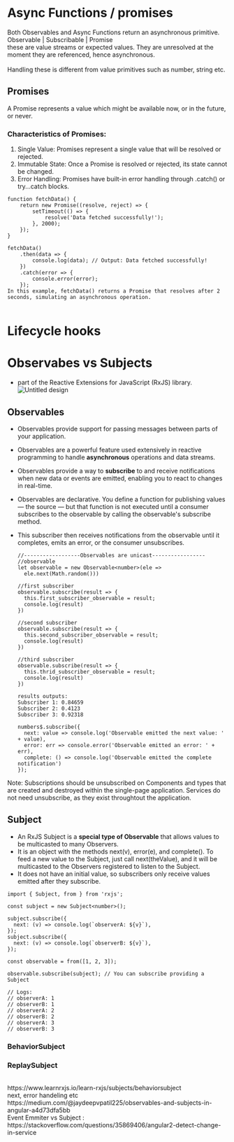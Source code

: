 # Async Functions / promises
Both Observables and Async Functions return an asynchronous primitive. 
Observable<T> | Subscribable<T> | Promise<T>
<br>
these are value streams or expected values. They are unresolved at the moment they are referenced, hence asynchronous. <br> <br> Handling these is different from value primitives such as number, string etc.

## Promises
A Promise represents a value which might be available now, or in the future, or never.
### Characteristics of Promises:
1. Single Value: Promises represent a single value that will be resolved or rejected.
2. Immutable State: Once a Promise is resolved or rejected, its state cannot be changed.
3. Error Handling: Promises have built-in error handling through .catch() or try...catch blocks.

```
function fetchData() {
    return new Promise((resolve, reject) => {
        setTimeout(() => {
            resolve('Data fetched successfully!');
        }, 2000);
    });
}

fetchData()
    .then(data => {
        console.log(data); // Output: Data fetched successfully!
    })
    .catch(error => {
        console.error(error);
    });
In this example, fetchData() returns a Promise that resolves after 2 seconds, simulating an asynchronous operation.


```
# Lifecycle hooks

# Observabes vs Subjects
- part of the Reactive Extensions for JavaScript (RxJS) library.
![Untitled design](https://github.com/user-attachments/assets/064a9e83-0fd2-4938-8cc7-f83e489e6adc)
## Observables
  - Observables provide support for passing messages between parts of your application.
  - Observables are a powerful feature used extensively in reactive programming to handle **asynchronous** operations and data streams.
  - Observables provide a way to **subscribe** to and receive notifications when new data or events are emitted, enabling you to react to changes in real-time.
  
  - Observables are declarative. You define a function for publishing values — the source — but that function is not executed until a consumer subscribes to the observable by calling the observable's subscribe method.
  - This subscriber then receives notifications from the observable until it completes, emits an error, or the consumer unsubscribes.

    ```
    //------------------Observables are unicast-----------------
    //observable
    let observable = new Observable<number>(ele =>
      ele.next(Math.random()))

    //first subscriber
    observable.subscribe(result => {
      this.first_subscriber_observable = result;
      console.log(result)
    })

    //second subscriber
    observable.subscribe(result => {
      this.second_subscriber_observable = result;
      console.log(result)
    })

    //third subscriber
    observable.subscribe(result => {
      this.thrid_subscriber_observable = result;
      console.log(result)
    })

    results outputs:
    Subscriber 1: 0.84659
    Subscriber 2: 0.4123
    Subscriber 3: 0.92318
    ```

    ```
    numbers$.subscribe({
      next: value => console.log('Observable emitted the next value: ' + value),
      error: err => console.error('Observable emitted an error: ' + err),
      complete: () => console.log('Observable emitted the complete notification')
    });
    ```
Note: Subscriptions should be unsubscribed on Components and types that are created and destroyed within the single-page application. Services do not need unsubscribe, as they exist throughtout the application.

## Subject
 - An RxJS Subject is a **special type of Observable** that allows values to be multicasted to many Observers. 
 - It is an object with the methods next(v), error(e), and complete(). To feed a new value to the Subject, just call next(theValue), and it will be multicasted to the Observers registered to listen to the Subject.
 - It does not have an initial value, so subscribers only receive values emitted after they subscribe.
```
import { Subject, from } from 'rxjs';
 
const subject = new Subject<number>();
 
subject.subscribe({
  next: (v) => console.log(`observerA: ${v}`),
});
subject.subscribe({
  next: (v) => console.log(`observerB: ${v}`),
});
 
const observable = from([1, 2, 3]);
 
observable.subscribe(subject); // You can subscribe providing a Subject
 
// Logs:
// observerA: 1
// observerB: 1
// observerA: 2
// observerB: 2
// observerA: 3
// observerB: 3
```
### BehaviorSubject
### ReplaySubject
 <br>
https://www.learnrxjs.io/learn-rxjs/subjects/behaviorsubject <br>
next, error handeling etc <br>
https://medium.com/@jaydeepvpatil225/observables-and-subjects-in-angular-a4d73dfa5bb <br>
Event Emmiter vs Subject : https://stackoverflow.com/questions/35869406/angular2-detect-change-in-service <br>

